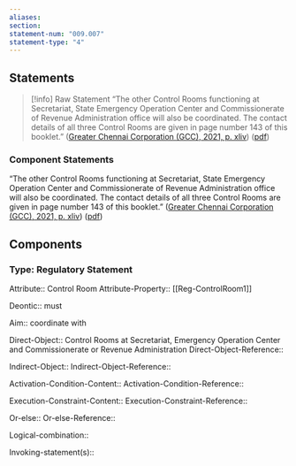 ```yaml
---
aliases: 
section: 
statement-num: "009.007"
statement-type: "4"
---
```

## Statements 
> [!info] Raw Statement
> “The other Control Rooms functioning at Secretariat, State Emergency Operation Center and Commissionerate of Revenue Administration office will also be coordinated. The contact details of all three Control Rooms are given in page number 143 of this booklet.” ([Greater Chennai Corporation (GCC), 2021, p. xliv](zotero://select/library/items/AZZSXLC8)) ([pdf](zotero://open-pdf/library/items/ZWDYK52D?page=44&annotation=I5FGQKNA)) 
> 

### Component Statements
“The other Control Rooms functioning at Secretariat, State Emergency Operation Center and Commissionerate of Revenue Administration office will also be coordinated. The contact details of all three Control Rooms are given in page number 143 of this booklet.” ([Greater Chennai Corporation (GCC), 2021, p. xliv](zotero://select/library/items/AZZSXLC8)) ([pdf](zotero://open-pdf/library/items/ZWDYK52D?page=44&annotation=I5FGQKNA)) 
## Components
### Type: Regulatory Statement
Attribute:: Control Room
Attribute-Property:: [[Reg-ControlRoom1]]

Deontic:: must

Aim:: coordinate with

Direct-Object:: Control Rooms at Secretariat, Emergency Operation Center and Commissionerate or Revenue Administration 
Direct-Object-Reference:: 

Indirect-Object::
Indirect-Object-Reference:: 

Activation-Condition-Content::
Activation-Condition-Reference:: 

Execution-Constraint-Content::
Execution-Constraint-Reference:: 

Or-else::
Or-else-Reference:: 

Logical-combination::

Invoking-statement(s)::